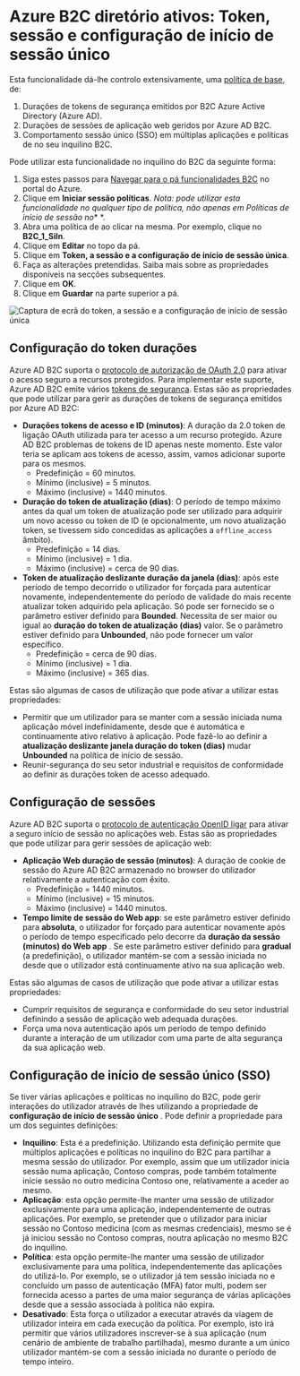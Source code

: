 <properties
    pageTitle="Azure B2C diretório ativos: Token, sessão e configuração de início de sessão único | Microsoft Azure"
    description="Token, sessão e configuração do início de sessão única no Azure Active Directory B2C"
    services="active-directory-b2c"
    documentationCenter=""
    authors="swkrish"
    manager="mbaldwin"
    editor="bryanla"/>

<tags
    ms.service="active-directory-b2c"
    ms.workload="identity"
    ms.tgt_pltfrm="na"
    ms.devlang="na"
    ms.topic="article"
    ms.date="07/24/2016"
    ms.author="swkrish"/>

# <a name="azure-active-directory-b2c-token-session-and-single-sign-on-configuration"></a>Azure B2C diretório ativos: Token, sessão e configuração de início de sessão único

Esta funcionalidade dá-lhe controlo extensivamente, uma [política de base](active-directory-b2c-reference-policies.md), de:
 
1. Durações de tokens de segurança emitidos por B2C Azure Active Directory (Azure AD).
2. Durações de sessões de aplicação web geridos por Azure AD B2C.
3. Comportamento sessão único (SSO) em múltiplas aplicações e políticas de no seu inquilino B2C.

Pode utilizar esta funcionalidade no inquilino do B2C da seguinte forma:

1. Siga estes passos para [Navegar para o pá funcionalidades B2C](active-directory-b2c-app-registration.md#navigate-to-the-b2c-features-blade) no portal do Azure.
2. Clique em **Iniciar sessão políticas**. *Nota: pode utilizar esta funcionalidade no qualquer tipo de política, não apenas em* *Políticas de início de sessão no** *.
3. Abra uma política de ao clicar na mesma. Por exemplo, clique no **B2C_1_SiIn**.
4. Clique em **Editar** no topo da pá.
5. Clique em **Token, a sessão e a configuração de início de sessão única**.
6. Faça as alterações pretendidas. Saiba mais sobre as propriedades disponíveis na secções subsequentes.
7. Clique em **OK**.
8. Clique em **Guardar** na parte superior a pá.

![Captura de ecrã do token, a sessão e a configuração de início de sessão única](./media/active-directory-b2c-token-session-sso/token-session-sso.png)

## <a name="token-lifetimes-configuration"></a>Configuração do token durações

Azure AD B2C suporta o [protocolo de autorização de OAuth 2.0](active-directory-b2c-reference-protocols.md) para ativar o acesso seguro a recursos protegidos. Para implementar este suporte, Azure AD B2C emite vários [tokens de segurança](active-directory-b2c-reference-tokens.md). Estas são as propriedades que pode utilizar para gerir as durações de tokens de segurança emitidos por Azure AD B2C:

- **Durações tokens de acesso e ID (minutos)**: A duração da 2.0 token de ligação OAuth utilizada para ter acesso a um recurso protegido. Azure AD B2C problemas de tokens de ID apenas neste momento. Este valor teria se aplicam aos tokens de acesso, assim, vamos adicionar suporte para os mesmos.
   - Predefinição = 60 minutos.
   - Mínimo (inclusive) = 5 minutos.
   - Máximo (inclusive) = 1440 minutos.
- **Duração do token de atualização (dias)**: O período de tempo máximo antes da qual um token de atualização pode ser utilizado para adquirir um novo acesso ou token de ID (e opcionalmente, um novo atualização token, se tivessem sido concedidas as aplicações a `offline_access` âmbito).
   - Predefinição = 14 dias.
   - Mínimo (inclusive) = 1 dia.
   - Máximo (inclusive) = cerca de 90 dias.
- **Token de atualização deslizante duração da janela (dias)**: após este período de tempo decorrido o utilizador for forçada para autenticar novamente, independentemente do período de validade do mais recente atualizar token adquirido pela aplicação. Só pode ser fornecido se o parâmetro estiver definido para **Bounded**. Necessita de ser maior ou igual ao **duração do token de atualização (dias)** valor. Se o parâmetro estiver definido para **Unbounded**, não pode fornecer um valor específico.
   - Predefinição = cerca de 90 dias.
   - Mínimo (inclusive) = 1 dia.
   - Máximo (inclusive) = 365 dias.

Estas são algumas de casos de utilização que pode ativar a utilizar estas propriedades:

- Permitir que um utilizador para se manter com a sessão iniciada numa aplicação móvel indefinidamente, desde que é automática e continuamente ativo relativo à aplicação. Pode fazê-lo ao definir a **atualização deslizante janela duração do token (dias)** mudar **Unbounded** na política de início de sessão.
- Reunir-segurança do seu setor industrial e requisitos de conformidade ao definir as durações token de acesso adequado.

## <a name="session-configuration"></a>Configuração de sessões

Azure AD B2C suporta o [protocolo de autenticação OpenID ligar](active-directory-b2c-reference-oidc.md) para ativar a seguro início de sessão no aplicações web. Estas são as propriedades que pode utilizar para gerir sessões de aplicação web:

- **Aplicação Web duração de sessão (minutos)**: A duração de cookie de sessão do Azure AD B2C armazenado no browser do utilizador relativamente a autenticação com êxito.
   - Predefinição = 1440 minutos.
   - Mínimo (inclusive) = 15 minutos.
   - Máximo (inclusive) = 1440 minutos.
- **Tempo limite de sessão do Web app**: se este parâmetro estiver definido para **absoluta**, o utilizador for forçado para autenticar novamente após o período de tempo especificado pelo decorre da **duração da sessão (minutos) do Web app** . Se este parâmetro estiver definido para **gradual** (a predefinição), o utilizador mantém-se com a sessão iniciada no desde que o utilizador está continuamente ativo na sua aplicação web.

Estas são algumas de casos de utilização que pode ativar a utilizar estas propriedades:

- Cumprir requisitos de segurança e conformidade do seu setor industrial definindo a sessão de aplicação web adequada durações.
- Força uma nova autenticação após um período de tempo definido durante a interação de um utilizador com uma parte de alta segurança da sua aplicação web. 

## <a name="single-sign-on-sso-configuration"></a>Configuração de início de sessão único (SSO)

Se tiver várias aplicações e políticas no inquilino do B2C, pode gerir interações do utilizador através de lhes utilizando a propriedade de **configuração de início de sessão único** . Pode definir a propriedade para um dos seguintes definições:

- **Inquilino**: Esta é a predefinição. Utilizando esta definição permite que múltiplos aplicações e políticas no inquilino do B2C para partilhar a mesma sessão do utilizador. Por exemplo, assim que um utilizador inicia sessão numa aplicação, Contoso compras, pode também totalmente inicie sessão no outro medicina Contoso one, relativamente a aceder ao mesmo.
- **Aplicação**: esta opção permite-lhe manter uma sessão de utilizador exclusivamente para uma aplicação, independentemente de outras aplicações. Por exemplo, se pretender que o utilizador para iniciar sessão no Contoso medicina (com as mesmas credenciais), mesmo se é já iniciou sessão no Contoso compras, noutra aplicação no mesmo B2C do inquilino. 
- **Política**: esta opção permite-lhe manter uma sessão de utilizador exclusivamente para uma política, independentemente das aplicações do utilizá-lo. Por exemplo, se o utilizador já tem sessão iniciada no e concluído um passo de autenticação (MFA) fator multi, podem ser fornecida acesso a partes de uma maior segurança de várias aplicações desde que a sessão associada à política não expira.
- **Desativado**: Esta força o utilizador a executar através da viagem de utilizador inteira em cada execução da política. Por exemplo, isto irá permitir que vários utilizadores inscrever-se à sua aplicação (num cenário de ambiente de trabalho partilhada), mesmo durante a um único utilizador mantém-se com a sessão iniciada no durante o período de tempo inteiro.
